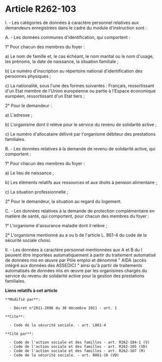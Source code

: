 # Article R262-103

I. - Les catégories de données à caractère personnel relatives aux demandeurs enregistrées dans le cadre du module
d'instruction sont : 

A. - Les données communes d'identification, qui comportent : 

1° Pour chacun des membres du foyer : 

a) Le nom de famille et, le cas échéant, le nom marital ou le nom d'usage, les prénoms, la date de naissance, la situation
familiale ; 

b) Le numéro d'inscription au répertoire national d'identification des personnes physiques ; 

c) La nationalité, sous l'une des formes suivantes : Français, ressortissant d'un Etat membre de l'Union européenne ou partie
à l'Espace économique européen, ressortissant d'un Etat tiers ; 

2° Pour le demandeur : 

a) L'adresse ; 

b) L'organisme dont il relève pour le service du revenu de solidarité active ; 

c) Le numéro d'allocataire délivré par l'organisme débiteur des prestations familiales. 

B. - Les données relatives à la demande de revenu de solidarité active, qui comportent : 

1° Pour chacun des membres du foyer : 

a) Le lieu de naissance ; 

b) Les éléments relatifs aux ressources et aux droits à pension alimentaire ; 

c) La situation professionnelle ; 

2° Pour le demandeur, la situation au regard du logement. 

C. - Les données relatives à la demande de protection complémentaire en matière de santé, qui comportent, pour chacun des
membres du foyer : 

1° L'organisme d'assurance maladie dont il relève ; 

2° L'organisme mentionné au a ou b de l'article L. 861-4 du code de la sécurité sociale choisi. 

II. - Les données à caractère personnel mentionnées aux A et B du I peuvent être importées automatiquement à partir du
traitement automatisé de données mis en œuvre par Pôle emploi et dénommé " AIDA (accès intégré aux données des ASSEDIC) "
ainsi qu'à partir de traitements automatisés de données mis en œuvre par les organismes chargés du service du revenu de
solidarité active pour la gestion des prestations familiales.

**Liens relatifs à cet article**

	**Modifié par**:

	  - Décret n°2011-2096 du 30 décembre 2011 - art. 1

	**Cite**:

	  - Code de la sécurité sociale. - art. L861-4

	**Cité par**:

	  - Code de l'action sociale et des familles - art. R262-104-1 (V)
	  - Code de l'action sociale et des familles - art. R262-105 (VD)
	  - Code de l'action sociale et des familles - art. R262-107 (M)
	  - Code de la sécurité sociale. - art. R861-16 (VD)
